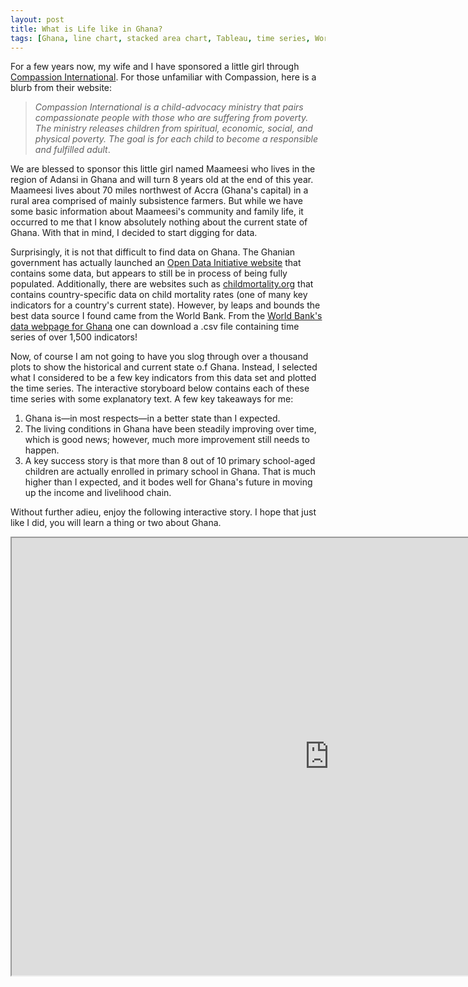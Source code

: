 ```yaml
---
layout: post
title: What is Life like in Ghana?
tags: [Ghana, line chart, stacked area chart, Tableau, time series, World Bank]
---
```


For a few years now, my wife and I have sponsored a little girl through [Compassion International](https://www.compassion.com/compassion/default.htm).  For those unfamiliar with Compassion, here is a blurb from their website:

> _Compassion International is a child-advocacy ministry that pairs compassionate people with those who are suffering from poverty. The ministry releases children from spiritual, economic, social, and physical poverty. The goal is for each child to become a responsible and fulfilled adult_.

We are blessed to sponsor this little girl named Maameesi who lives in the region of Adansi in Ghana and will turn 8 years old at the end of this year.  Maameesi lives about 70 miles northwest of Accra (Ghana's capital) in a rural area comprised of mainly subsistence farmers.  But while we have some basic information about Maameesi's community and family life, it occurred to me that I know absolutely nothing about the current state of Ghana.  With that in mind, I decided to start digging for data.

Surprisingly, it is not that difficult to find data on Ghana.  The Ghanian government has actually launched an [Open Data Initiative website](http://data.gov.gh/) that contains some data, but appears to still be in process of being fully populated.  Additionally, there are websites such as [childmortality.org](http://www.childmortality.org/) that contains country-specific data on child mortality rates (one of many key indicators for a country's current state).  However, by leaps and bounds the best data source I found came from the World Bank.  From the [World Bank's data webpage for Ghana](https://data.worldbank.org/country/ghana) one can download a .csv file containing time series of over 1,500 indicators!

Now, of course I am not going to have you slog through over a thousand plots to show the historical and current state o.f Ghana.  Instead, I selected what I considered to be a few key indicators from this data set and plotted the time series.  The interactive storyboard below contains each of these time series with some explanatory text.  A few key takeaways for me:

1. Ghana is—in most respects—in a better state than I expected.
2. The living conditions in Ghana have been steadily improving over time, which is good news; however, much more improvement still needs to happen.
3. A key success story is that more than 8 out of 10 primary school-aged children are actually enrolled in primary school in Ghana.  That is much higher than I expected, and it bodes well for Ghana's future in moving up the income and livelihood chain.

Without further adieu, enjoy the following interactive story.  I hope that just like I did, you will learn a thing or two about Ghana.

<iframe src="https://public.tableau.com/views/Ghana/Story1?:showVizHome=no&:embed=true"
 width="1016" height="700"></iframe>
